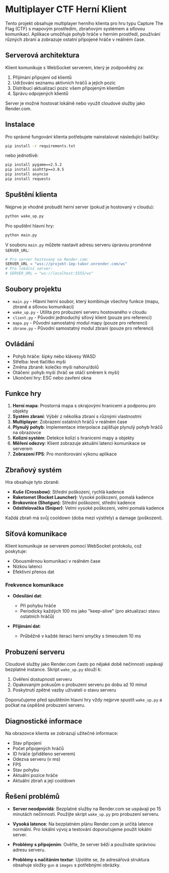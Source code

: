 # Multiplayer CTF Herní Klient

Tento projekt obsahuje multiplayer herního klienta pro hru typu Capture The Flag (CTF) s mapovým prostředím, zbraňovým systémem a síťovou komunikací. Aplikace umožňuje pohyb hráče v herním prostředí, používání různých zbraní a zobrazuje ostatní připojené hráče v reálném čase.

## Serverová architektura

Klient komunikuje s WebSocket serverem, který je zodpovědný za:

1. Přijímání připojení od klientů
2. Udržování seznamu aktivních hráčů a jejich pozic
3. Distribuci aktualizací pozic všem připojeným klientům
4. Správu odpojených klientů

Server je možné hostovat lokálně nebo využít cloudové služby jako Render.com.

## Instalace

Pro správné fungování klienta potřebujete nainstalovat následující balíčky:

```bash
pip install -r requirements.txt
```

nebo jednotlivě:

```bash
pip install pygame==2.5.2
pip install aiohttp==3.8.5
pip install asyncio
pip install requests
```

## Spuštění klienta

Nejprve je vhodné probudit herní server (pokud je hostovaný v cloudu):

```bash
python wake_up.py
```

Pro spuštění hlavní hry:

```bash
python main.py
```

V souboru `main.py` můžete nastavit adresu serveru úpravou proměnné `SERVER_URL`:

```python
# Pro server hostovaný na Render.com:
SERVER_URL = "wss://projekt-1ep-tabor.onrender.com/ws"
# Pro lokální server:
# SERVER_URL = "ws://localhost:5555/ws"
```

## Soubory projektu

- `main.py` - Hlavní herní soubor, který kombinuje všechny funkce (mapu, zbraně a síťovou komunikaci)
- `wake_up.py` - Utilita pro probuzení serveru hostovaného v cloudu
- `client.py` - Původní jednoduchý síťový klient (pouze pro referenci)
- `mapa.py` - Původní samostatný modul mapy (pouze pro referenci)
- `zbrane.py` - Původní samostatný modul zbraní (pouze pro referenci)

## Ovládání

- Pohyb hráče: šipky nebo klávesy WASD
- Střelba: levé tlačítko myši
- Změna zbraně: kolečko myši nahoru/dolů
- Otáčení: pohyb myší (hráč se otáčí směrem k myši)
- Ukončení hry: ESC nebo zavření okna

## Funkce hry

1. **Herní mapa**: Prostorná mapa s okrajovými hranicemi a podporou pro objekty
2. **Systém zbraní**: Výběr z několika zbraní s různými vlastnostmi
3. **Multiplayer**: Zobrazení ostatních hráčů v reálném čase
4. **Plynulý pohyb**: Implementace interpolace zajišťuje plynulý pohyb hráčů na obrazovce
5. **Kolizní systém**: Detekce kolizí s hranicemi mapy a objekty
6. **Měření odezvy**: Klient zobrazuje aktuální latenci komunikace se serverem
7. **Zobrazení FPS**: Pro monitorování výkonu aplikace

## Zbraňový systém

Hra obsahuje tyto zbraně:

- **Kuše (Crossbow)**: Střední poškození, rychlá kadence
- **Raketomet (Rocket Launcher)**: Vysoké poškození, pomalá kadence
- **Brokovnice (Shotgun)**: Střední poškození, střední kadence
- **Odstřelovačka (Sniper)**: Velmi vysoké poškození, velmi pomalá kadence

Každá zbraň má svůj cooldown (doba mezi výstřely) a damage (poškození).

## Síťová komunikace

Klient komunikuje se serverem pomocí WebSocket protokolu, což poskytuje:

- Obousměrnou komunikaci v reálném čase
- Nízkou latenci
- Efektivní přenos dat

### Frekvence komunikace

- **Odesílání dat**:
  - Při pohybu hráče
  - Periodicky každých 100 ms jako "keep-alive" (pro aktualizaci stavu ostatních hráčů)

- **Přijímání dat**:
  - Průběžně v každé iteraci herní smyčky s timeoutem 10 ms

## Probuzení serveru

Cloudové služby jako Render.com často po nějaké době nečinnosti uspávají bezplatné instance. Skript `wake_up.py` slouží k:

1. Ověření dostupnosti serveru
2. Opakovaným pokusům o probuzení serveru po dobu až 10 minut
3. Poskytnutí zpětné vazby uživateli o stavu serveru

Doporučujeme před spuštěním hlavní hry vždy nejprve spustit `wake_up.py` a počkat na úspěšné probuzení serveru.

## Diagnostické informace

Na obrazovce klienta se zobrazují užitečné informace:

- Stav připojení
- Počet připojených hráčů
- ID hráče (přiděleno serverem)
- Odezva serveru (v ms)
- FPS
- Stav pohybu
- Aktuální pozice hráče
- Aktuální zbraň a její cooldown

## Řešení problémů

- **Server neodpovídá**: Bezplatné služby na Render.com se uspávají po 15 minutách nečinnosti. Použijte skript `wake_up.py` pro probuzení serveru.

- **Vysoká latence**: Na bezplatném plánu Render.com je určitá latence normální. Pro lokální vývoj a testování doporučujeme použít lokální server.

- **Problémy s připojením**: Ověřte, že server běží a používáte správnou adresu serveru.

- **Problémy s načítáním textur**: Ujistěte se, že adresářová struktura obsahuje složky `gun` a `images` s potřebnými obrázky.
